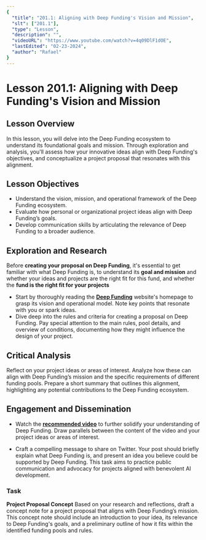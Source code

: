 ```yaml
---
{
  "title": "201.1: Aligning with Deep Funding's Vision and Mission",
  "slt": ["201.1"],
  "type": "Lesson",
  "description": "",
  "videoURL": "https://www.youtube.com/watch?v=4q09DlF1dOE",
  "lastEdited": "02-23-2024",
  "author": "Rafael"
}
---
```


# Lesson 201.1: Aligning with Deep Funding's Vision and Mission

## Lesson Overview

In this lesson, you will delve into the Deep Funding ecosystem to understand its foundational goals and mission. Through exploration and analysis, you'll assess how your innovative ideas align with Deep Funding's objectives, and conceptualize a project proposal that resonates with this alignment.

## Lesson Objectives

- Understand the vision, mission, and operational framework of the Deep Funding ecosystem.
- Evaluate how personal or organizational project ideas align with Deep Funding’s goals.
- Develop communication skills by articulating the relevance of Deep Funding to a broader audience.

## Exploration and Research

Before **creating your proposal on Deep Funding**, it's essential to get familiar with what Deep Funding is, to understand its **goal and mission** and whether your ideas and projects are the right fit for this fund, and whether the **fund is the right fit for your projects**

- Start by thoroughly reading the **[Deep Funding](https://deepfunding.ai/)** website's homepage to grasp its vision and operational model. Note key points that resonate with you or spark ideas.
- Dive deep into the rules and criteria for creating a proposal on Deep Funding. Pay special attention to the main rules, pool details, and overview of conditions, documenting how they might influence the design of your project.

## Critical Analysis

Reflect on your project ideas or areas of interest. Analyze how these can align with Deep Funding’s mission and the specific requirements of different funding pools. Prepare a short summary that outlines this alignment, highlighting any potential contributions to the Deep Funding ecosystem.

## Engagement and Dissemination

- Watch the **[recommended video](https://www.youtube.com/watch?v=4q09DlF1dOE)** to further solidify your understanding of Deep Funding. Draw parallels between the content of the video and your project ideas or areas of interest.

- Craft a compelling message to share on Twitter. Your post should briefly explain what Deep Funding is, and present an idea you believe could be supported by Deep Funding. This task aims to practice public communication and advocacy for projects aligned with benevolent AI development.

### Task

**Project Proposal Concept**
Based on your research and reflections, draft a concept note for a project proposal that aligns with Deep Funding’s mission. This concept note should include an introduction to your idea, its relevance to Deep Funding's goals, and a preliminary outline of how it fits within the identified funding pools and rules.
